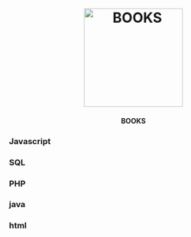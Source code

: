 <h1 align="center">
    <img alt="BOOKS" title="#PDF" src="https://github.com/IamThiago-IT/PDF-S/blob/master/src/pdf.png" width="200px" />
</h1>
<h4 align="center">
  BOOKS
</h4>
   
<h3>Javascript</h3>
<h3>SQL</h3>
<h3>PHP</h3>
<h3>java</h3>
<h3>html</h3>
